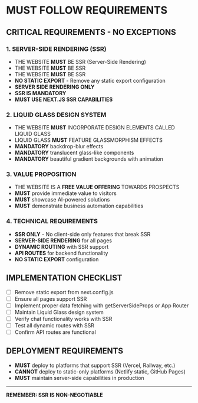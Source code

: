 # MUST FOLLOW REQUIREMENTS

## CRITICAL REQUIREMENTS - NO EXCEPTIONS

### 1. SERVER-SIDE RENDERING (SSR)
- THE WEBSITE **MUST** BE SSR (Server-Side Rendering)
- THE WEBSITE **MUST** BE SSR 
- THE WEBSITE **MUST** BE SSR
- **NO STATIC EXPORT** - Remove any static export configuration
- **SERVER SIDE RENDERING ONLY**
- **SSR IS MANDATORY**
- **MUST USE NEXT.JS SSR CAPABILITIES**

### 2. LIQUID GLASS DESIGN SYSTEM
- THE WEBSITE **MUST** INCORPORATE DESIGN ELEMENTS CALLED LIQUID GLASS
- LIQUID GLASS **MUST** FEATURE GLASSMORPHISM EFFECTS
- **MANDATORY** backdrop-blur effects
- **MANDATORY** translucent glass-like components
- **MANDATORY** beautiful gradient backgrounds with animation

### 3. VALUE PROPOSITION
- THE WEBSITE IS A **FREE VALUE OFFERING** TOWARDS PROSPECTS
- **MUST** provide immediate value to visitors
- **MUST** showcase AI-powered solutions
- **MUST** demonstrate business automation capabilities

### 4. TECHNICAL REQUIREMENTS
- **SSR ONLY** - No client-side only features that break SSR
- **SERVER-SIDE RENDERING** for all pages
- **DYNAMIC ROUTING** with SSR support
- **API ROUTES** for backend functionality
- **NO STATIC EXPORT** configuration

## IMPLEMENTATION CHECKLIST

- [ ] Remove static export from next.config.js
- [ ] Ensure all pages support SSR
- [ ] Implement proper data fetching with getServerSideProps or App Router
- [ ] Maintain Liquid Glass design system
- [ ] Verify chat functionality works with SSR
- [ ] Test all dynamic routes with SSR
- [ ] Confirm API routes are functional

## DEPLOYMENT REQUIREMENTS

- **MUST** deploy to platforms that support SSR (Vercel, Railway, etc.)
- **CANNOT** deploy to static-only platforms (Netlify static, GitHub Pages)
- **MUST** maintain server-side capabilities in production

---

**REMEMBER: SSR IS NON-NEGOTIABLE**